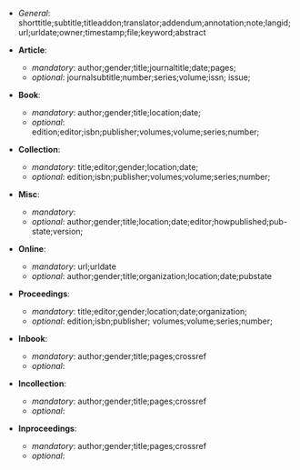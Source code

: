 <!--
% This file is part of proScientia.ltx
% (c) 2022 Karsten Reincke (https://github.com/kreincke/proScientia.ltx)
% It is distributed under the terms of the creative commons license
% CC-BY-4.0 (= https://creativecommons.org/licenses/by/4.0/)
-->
* *General*: shorttitle;subtitle;titleaddon;translator;addendum;annotation;note;langid;url;urldate;owner;timestamp;file;keyword;abstract

* **Article**:
  - *mandatory*: author;gender;title;journaltitle;date;pages;
  - *optional*: journalsubtitle;number;series;volume;issn; issue;
* **Book**:
  - *mandatory*: author;gender;title;location;date;
  - *optional*: edition;editor;isbn;publisher;volumes;volume;series;number;
* **Collection**:
  - *mandatory*: title;editor;gender;location;date;
  - *optional*: edition;isbn;publisher;volumes;volume;series;number;
* **Misc**:
  - *mandatory*:
  - *optional*: author;gender;title;location;date;editor;howpublished;pub-state;version;
* **Online**:
  - *mandatory*: url;urldate
  - *optional*: author;gender;title;organization;location;date;pubstate
* **Proceedings**:
  - *mandatory*: title;editor;gender;location;date;organization;
  - *optional*: edition;isbn;publisher; volumes;volume;series;number;
* **Inbook**:
  - *mandatory*: author;gender;title;pages;crossref
  - *optional*:
* **Incollection**:
  - *mandatory*: author;gender;title;pages;crossref
  - *optional*:
* **Inproceedings**:
  - *mandatory*: author;gender;title;pages;crossref
  - *optional*:
